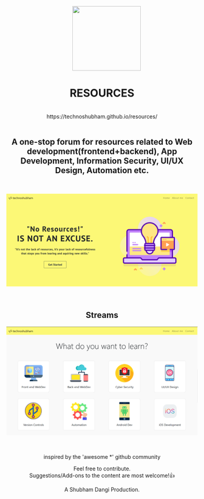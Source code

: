 
<p align="center"> 
&nbsp; &nbsp; &nbsp; <img src="https://image.flaticon.com/icons/svg/74/74960.svg" width="180" height="170">
</p>
<div align="center"><h1>RESOURCES</h1><br>https://technoshubham.github.io/resources/
</div>
  <br>
  <div align="center"> 
<h2>A one-stop forum for resources related to Web development(frontend+backend), App Development, Information Security, UI/UX Design, Automation etc.
</h2>
</div>
<br>
<p align="center"> 
<img src="UI/readme1.png">
</p>
  <br>
  <div align="center"> 
<h2>Streams</h2>
  <p align="center"> 
<img src="UI/readme2.png">
</p>
</div>
   
  
<br>
    <div align="center"> 
 <p>inspired by the 'awesome *' github community </p>
</div>
    
<div align="center"> 
  <p>Feel free to contribute.<br>Suggestions/Add-ons to the content are most welcome!&#x1F44D;</p>
</div>
<div align="center"> 
 <p>A Shubham Dangi Production.</p>
 </div>

